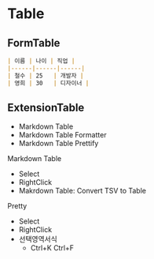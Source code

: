 # Table
## FormTable
```md
| 이름 | 나이 | 직업 |
|------|------|------|
| 철수 | 25   | 개발자 |
| 영희 | 30   | 디자이너 |
```
## ExtensionTable
- Markdown Table
- Markdown Table Formatter
- Markdown Table Prettify

Markdown Table
- Select
- RightClick
- Makrdown Table: Convert TSV to Table


Pretty
- Select
- RightClick
- 선택영역서식
  - Ctrl+K Ctrl+F

